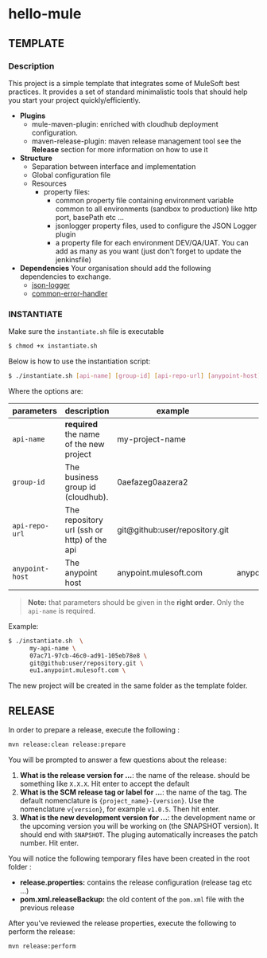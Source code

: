 # hello-mule

## TEMPLATE

### Description

This project is a simple template that integrates some of MuleSoft best practices. It provides a set of standard minimalistic tools that should help you start your project quickly/efficiently.

  - **Plugins**
      - mule-maven-plugin: enriched with cloudhub deployment configuration.
      - maven-release-plugin: maven release management tool see the **Release** section for more information on how to use it
  - **Structure**
      - Separation between interface and implementation
      - Global configuration file
      - Resources
          - property files: 
            - common property file containing environment variable common to all environments (sandbox to production) like http port, basePath etc ...
            - jsonlogger property files, used to configure the JSON Logger plugin
            - a property file for each environment DEV/QA/UAT. You can add as many as you want (just don't forget to update the jenkinsfile)
  - **Dependencies** Your organisation should add the following dependencies to exchange.
      - [json-logger](https://github.com/mulesoft-consulting/json-logger)
      - [common-error-handler](https://github.com/mulesoft-catalyst/error-handler-plugin/tree/5.0.0)

### INSTANTIATE

Make sure the `instantiate.sh` file is executable
```bash
$ chmod +x instantiate.sh
```

Below is how to use the instantiation script:

```bash
$ ./instantiate.sh [api-name] [group-id] [api-repo-url] [anypoint-host]
```

Where the options are: 

| parameters    | description    | example       | default    |
|---------------|----------------|---------------|------------|
|`api-name`     |**required** the name of the new project| my-project-name | |
|`group-id`     |The business group id (cloudhub). | 0aefazeg0aazera2 |  |
|`api-repo-url` |The repository url (ssh or http) of the api| git@github:user/repository.git | |
|`anypoint-host`  | The anypoint host | anypoint.mulesoft.com | anypoint.mulesoft.com |


> **Note:** that parameters should be given in the **right order**. Only the `api-name` is required. 

Example: 

```bash
$ ./instantiate.sh  \
      my-api-name \
      07ac71-97cb-46c0-ad91-105eb78e8 \
      git@github:user/repository.git \  
      eu1.anypoint.mulesoft.com \
```

The new project will be created in the same folder as the template folder. 

## RELEASE

In order to prepare a release, execute the following : 

```bash
mvn release:clean release:prepare 
```

You will be prompted to answer a few questions about the release: 

  1) **What is the release version for ...**: the name of the release. should be something like `X.X.X`. Hit enter to accept the default
  2) **What is the SCM release tag or label for ...**: the name of the tag. The default nomenclature is `{project_name}-{version}`. Use the nomenclature `v{version}`, for example `v1.0.5`. Then hit enter.
  3) **What is the new development version for ...**: the development name or the upcoming version you will be working on (the SNAPSHOT version). It should end with `SNAPSHOT`. The pluging automatically increases the patch number. Hit enter. 

You will notice the following temporary files have been created in the root folder : 

  - **release.properties:** contains the release configuration (release tag etc ...)
  - **pom.xml.releaseBackup:** the old content of the `pom.xml` file with the previous release

After you've reviewed the release properties, execute the following to perform the release:

```bash
mvn release:perform 
```
